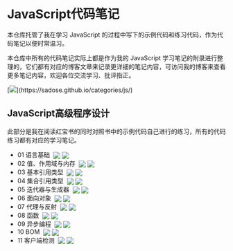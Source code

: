 # JavaScript代码笔记

本仓库托管了我在学习 JavaScript 的过程中写下的示例代码和练习代码，作为代码笔记以便时常温习。

本仓库中所有的代码笔记实际上都是作为我的 JavaScript 学习笔记的附录进行整理的，它们都有对应的博客文章来记录更详细的笔记内容，可访问我的博客来查看更多笔记内容，欢迎各位交流学习、批评指正。

[![](https://img.shields.io/static/v1?label=%E8%AE%BF%E9%97%AE&message=%E5%A4%A7%E6%A3%AE%E7%9A%84%E5%8D%9A%E5%AE%A2%20-%20JS%E4%B8%93%E6%A0%8F&labelColor=rgb(32,110,211)&color=rgb(58,186,233)&logo=Symantec&style=flat-square)](https://sadose.github.io/categories/js/)

## JavaScript高级程序设计

此部分是我在阅读红宝书的同时对照书中的示例代码自己进行的练习，所有的代码练习都有对应的学习笔记。

- 01 语言基础&nbsp;
<sub>[![](https://img.shields.io/static/v1?label=&message=%E7%AC%94%E8%AE%B0&color=orange)](https://sadose.github.io/2021/12/04/js001/)</sub>
<sub>[![](https://img.shields.io/static/v1?label=&message=%E4%BB%A3%E7%A0%81&color=blue)](https://github.com/sadose/JavaScript-code-notes/blob/main/1%20JavaScript%E9%AB%98%E7%BA%A7%E7%A8%8B%E5%BA%8F%E8%AE%BE%E8%AE%A1/01%20%E8%AF%AD%E8%A8%80%E5%9F%BA%E7%A1%80.js)</sub>
- 02 值、作用域与内存&nbsp;
<sub>[![](https://img.shields.io/static/v1?label=&message=%E7%AC%94%E8%AE%B0&color=orange)](https://sadose.github.io/2021/12/07/js002/)</sub>
<sub>[![](https://img.shields.io/static/v1?label=&message=%E4%BB%A3%E7%A0%81&color=blue)](https://github.com/sadose/JavaScript-code-notes/blob/main/1%20JavaScript%E9%AB%98%E7%BA%A7%E7%A8%8B%E5%BA%8F%E8%AE%BE%E8%AE%A1/02%20%E5%80%BC%E3%80%81%E4%BD%9C%E7%94%A8%E5%9F%9F%E4%B8%8E%E5%86%85%E5%AD%98.js)</sub>
- 03 基本引用类型&nbsp;
<sub>[![](https://img.shields.io/static/v1?label=&message=%E7%AC%94%E8%AE%B0&color=orange)](https://sadose.github.io/2021/12/08/js003/)</sub>
<sub>[![](https://img.shields.io/static/v1?label=&message=%E4%BB%A3%E7%A0%81&color=blue)](https://github.com/sadose/JavaScript-code-notes/blob/main/1%20JavaScript%E9%AB%98%E7%BA%A7%E7%A8%8B%E5%BA%8F%E8%AE%BE%E8%AE%A1/03%20%E5%9F%BA%E6%9C%AC%E5%BC%95%E7%94%A8%E7%B1%BB%E5%9E%8B.js)</sub>
- 04 集合引用类型&nbsp;
<sub>[![](https://img.shields.io/static/v1?label=&message=%E7%AC%94%E8%AE%B0&color=orange)](https://sadose.github.io/2021/12/10/js004/)</sub>
<sub>[![](https://img.shields.io/static/v1?label=&message=%E4%BB%A3%E7%A0%81&color=blue)](https://github.com/sadose/JavaScript-code-notes/blob/main/1%20JavaScript%E9%AB%98%E7%BA%A7%E7%A8%8B%E5%BA%8F%E8%AE%BE%E8%AE%A1/04%20%E9%9B%86%E5%90%88%E5%BC%95%E7%94%A8%E7%B1%BB%E5%9E%8B.js)</sub>
- 05 迭代器与生成器&nbsp;
<sub>[![](https://img.shields.io/static/v1?label=&message=%E7%AC%94%E8%AE%B0&color=orange)](https://sadose.github.io/2021/12/13/js005/)</sub>
<sub>[![](https://img.shields.io/static/v1?label=&message=%E4%BB%A3%E7%A0%81&color=blue)](https://github.com/sadose/JavaScript-code-notes/blob/main/1%20JavaScript%E9%AB%98%E7%BA%A7%E7%A8%8B%E5%BA%8F%E8%AE%BE%E8%AE%A1/05%20%E8%BF%AD%E4%BB%A3%E5%99%A8%E4%B8%8E%E7%94%9F%E6%88%90%E5%99%A8.js)</sub>
- 06 面向对象&nbsp;
<sub>[![](https://img.shields.io/static/v1?label=&message=%E7%AC%94%E8%AE%B0&color=orange)](https://sadose.github.io/2021/12/15/js006/)</sub>
<sub>[![](https://img.shields.io/static/v1?label=&message=%E4%BB%A3%E7%A0%81&color=blue)](https://github.com/sadose/JavaScript-code-notes/blob/main/1%20JavaScript%E9%AB%98%E7%BA%A7%E7%A8%8B%E5%BA%8F%E8%AE%BE%E8%AE%A1/06%20%E9%9D%A2%E5%90%91%E5%AF%B9%E8%B1%A1.js)</sub>
- 07 代理与反射&nbsp;
<sub>[![](https://img.shields.io/static/v1?label=&message=%E7%AC%94%E8%AE%B0&color=orange)](https://sadose.github.io/2021/12/17/js007/)</sub>
<sub>[![](https://img.shields.io/static/v1?label=&message=%E4%BB%A3%E7%A0%81&color=blue)](https://github.com/sadose/JavaScript-code-notes/blob/main/1%20JavaScript%E9%AB%98%E7%BA%A7%E7%A8%8B%E5%BA%8F%E8%AE%BE%E8%AE%A1/07%20%E4%BB%A3%E7%90%86%E4%B8%8E%E5%8F%8D%E5%B0%84.js)</sub>
- 08 函数&nbsp;
<sub>[![](https://img.shields.io/static/v1?label=&message=%E7%AC%94%E8%AE%B0&color=orange)](https://sadose.github.io/2021/12/23/js008/)</sub>
<sub>[![](https://img.shields.io/static/v1?label=&message=%E4%BB%A3%E7%A0%81&color=blue)](https://github.com/sadose/JavaScript-code-notes/blob/main/1%20JavaScript%E9%AB%98%E7%BA%A7%E7%A8%8B%E5%BA%8F%E8%AE%BE%E8%AE%A1/08%20%E5%87%BD%E6%95%B0.js)</sub>
- 09 异步编程&nbsp;
<sub>[![](https://img.shields.io/static/v1?label=&message=%E7%AC%94%E8%AE%B0&color=orange)](https://sadose.github.io/2021/12/24/js009/)</sub>
<sub>[![](https://img.shields.io/static/v1?label=&message=%E4%BB%A3%E7%A0%81&color=blue)](https://github.com/sadose/JavaScript-code-notes/blob/main/1%20JavaScript%E9%AB%98%E7%BA%A7%E7%A8%8B%E5%BA%8F%E8%AE%BE%E8%AE%A1/09%20%E5%BC%82%E6%AD%A5%E7%BC%96%E7%A8%8B.js)</sub>
- 10 BOM&nbsp;
<sub>[![](https://img.shields.io/static/v1?label=&message=%E7%AC%94%E8%AE%B0&color=orange)](https://sadose.github.io/2022/01/16/js010/)</sub>
<sub>[![](https://img.shields.io/static/v1?label=&message=%E4%BB%A3%E7%A0%81&color=blue)](https://github.com/sadose/JavaScript-code-notes/blob/main/1%20JavaScript%E9%AB%98%E7%BA%A7%E7%A8%8B%E5%BA%8F%E8%AE%BE%E8%AE%A1/10%20BOM.js)</sub>
- 11 客户端检测&nbsp;
<sub>[![](https://img.shields.io/static/v1?label=&message=%E7%AC%94%E8%AE%B0&color=orange)](https://sadose.github.io/2022/02/02/js011/)</sub>
<sub>[![](https://img.shields.io/static/v1?label=&message=%E4%BB%A3%E7%A0%81&color=blue)](1%20JavaScript%E9%AB%98%E7%BA%A7%E7%A8%8B%E5%BA%8F%E8%AE%BE%E8%AE%A1/11%20%E5%AE%A2%E6%88%B7%E7%AB%AF%E6%A3%80%E6%B5%8B.js)</sub>
<!-- - 12 DOM基础&nbsp;
<sub>[![](https://img.shields.io/static/v1?label=&message=%E7%AC%94%E8%AE%B0&color=orange)]()</sub>
<sub>[![](https://img.shields.io/static/v1?label=&message=%E4%BB%A3%E7%A0%81&color=blue)]()</sub> -->
<!-- - 13 DOM扩展&nbsp;
<sub>[![](https://img.shields.io/static/v1?label=&message=%E7%AC%94%E8%AE%B0&color=orange)]()</sub>
<sub>[![](https://img.shields.io/static/v1?label=&message=%E4%BB%A3%E7%A0%81&color=blue)]()</sub> -->

<!-- &nbsp;
<sub>[![](https://img.shields.io/static/v1?label=&message=%E7%AC%94%E8%AE%B0&color=orange)]()</sub>
<sub>[![](https://img.shields.io/static/v1?label=&message=%E4%BB%A3%E7%A0%81&color=blue)]()</sub> -->
